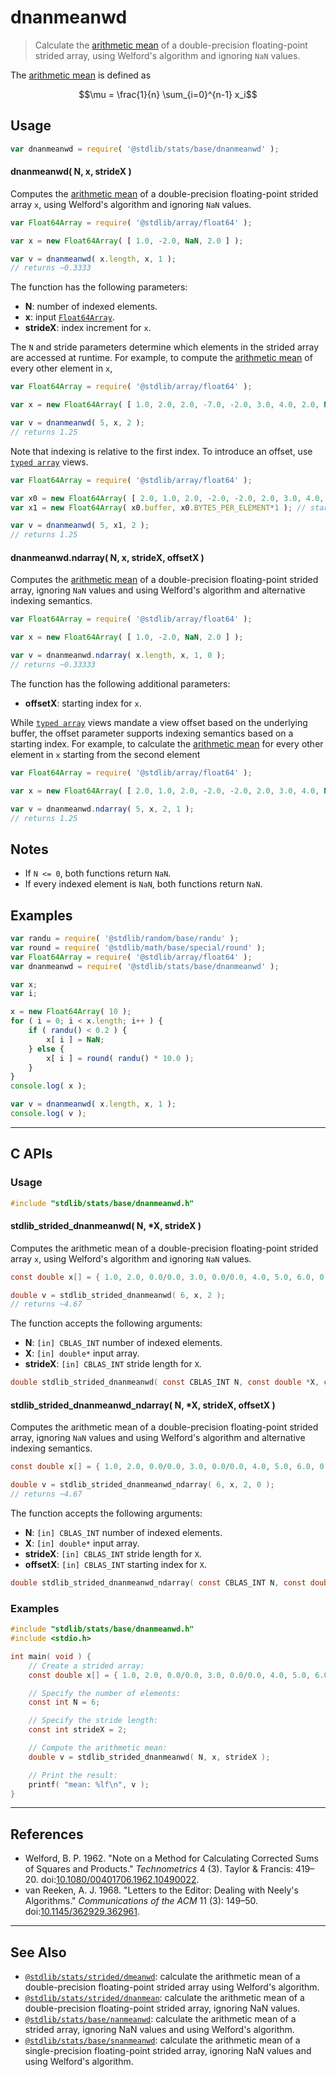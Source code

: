 <!--

@license Apache-2.0

Copyright (c) 2020 The Stdlib Authors.

Licensed under the Apache License, Version 2.0 (the "License");
you may not use this file except in compliance with the License.
You may obtain a copy of the License at

   http://www.apache.org/licenses/LICENSE-2.0

Unless required by applicable law or agreed to in writing, software
distributed under the License is distributed on an "AS IS" BASIS,
WITHOUT WARRANTIES OR CONDITIONS OF ANY KIND, either express or implied.
See the License for the specific language governing permissions and
limitations under the License.

-->

# dnanmeanwd

> Calculate the [arithmetic mean][arithmetic-mean] of a double-precision floating-point strided array, using Welford's algorithm and ignoring `NaN` values.

<section class="intro">

The [arithmetic mean][arithmetic-mean] is defined as

<!-- <equation class="equation" label="eq:arithmetic_mean" align="center" raw="\mu = \frac{1}{n} \sum_{i=0}^{n-1} x_i" alt="Equation for the arithmetic mean."> -->

```math
\mu = \frac{1}{n} \sum_{i=0}^{n-1} x_i
```

<!-- <div class="equation" align="center" data-raw-text="\mu = \frac{1}{n} \sum_{i=0}^{n-1} x_i" data-equation="eq:arithmetic_mean">
    <img src="https://cdn.jsdelivr.net/gh/stdlib-js/stdlib@43d789bc0f899d8e613c03cad8477d6f783f3d90/lib/node_modules/@stdlib/stats/base/dnanmeanwd/docs/img/equation_arithmetic_mean.svg" alt="Equation for the arithmetic mean.">
    <br>
</div> -->

<!-- </equation> -->

</section>

<!-- /.intro -->

<section class="usage">

## Usage

```javascript
var dnanmeanwd = require( '@stdlib/stats/base/dnanmeanwd' );
```

#### dnanmeanwd( N, x, strideX )

Computes the [arithmetic mean][arithmetic-mean] of a double-precision floating-point strided array `x`, using Welford's algorithm and ignoring `NaN` values.

```javascript
var Float64Array = require( '@stdlib/array/float64' );

var x = new Float64Array( [ 1.0, -2.0, NaN, 2.0 ] );

var v = dnanmeanwd( x.length, x, 1 );
// returns ~0.3333
```

The function has the following parameters:

-   **N**: number of indexed elements.
-   **x**: input [`Float64Array`][@stdlib/array/float64].
-   **strideX**: index increment for `x`.

The `N` and stride parameters determine which elements in the strided array are accessed at runtime. For example, to compute the [arithmetic mean][arithmetic-mean] of every other element in `x`,

<!-- eslint-disable max-len -->

```javascript
var Float64Array = require( '@stdlib/array/float64' );

var x = new Float64Array( [ 1.0, 2.0, 2.0, -7.0, -2.0, 3.0, 4.0, 2.0, NaN, NaN ] );

var v = dnanmeanwd( 5, x, 2 );
// returns 1.25
```

Note that indexing is relative to the first index. To introduce an offset, use [`typed array`][mdn-typed-array] views.

<!-- eslint-disable stdlib/capitalized-comments, max-len -->

```javascript
var Float64Array = require( '@stdlib/array/float64' );

var x0 = new Float64Array( [ 2.0, 1.0, 2.0, -2.0, -2.0, 2.0, 3.0, 4.0, NaN, NaN ] );
var x1 = new Float64Array( x0.buffer, x0.BYTES_PER_ELEMENT*1 ); // start at 2nd element

var v = dnanmeanwd( 5, x1, 2 );
// returns 1.25
```

#### dnanmeanwd.ndarray( N, x, strideX, offsetX )

Computes the [arithmetic mean][arithmetic-mean] of a double-precision floating-point strided array, ignoring `NaN` values and using Welford's algorithm and alternative indexing semantics.

```javascript
var Float64Array = require( '@stdlib/array/float64' );

var x = new Float64Array( [ 1.0, -2.0, NaN, 2.0 ] );

var v = dnanmeanwd.ndarray( x.length, x, 1, 0 );
// returns ~0.33333
```

The function has the following additional parameters:

-   **offsetX**: starting index for `x`.

While [`typed array`][mdn-typed-array] views mandate a view offset based on the underlying buffer, the offset parameter supports indexing semantics based on a starting index. For example, to calculate the [arithmetic mean][arithmetic-mean] for every other element in `x` starting from the second element

<!-- eslint-disable max-len -->

```javascript
var Float64Array = require( '@stdlib/array/float64' );

var x = new Float64Array( [ 2.0, 1.0, 2.0, -2.0, -2.0, 2.0, 3.0, 4.0, NaN, NaN ] );

var v = dnanmeanwd.ndarray( 5, x, 2, 1 );
// returns 1.25
```

</section>

<!-- /.usage -->

<section class="notes">

## Notes

-   If `N <= 0`, both functions return `NaN`.
-   If every indexed element is `NaN`, both functions return `NaN`.

</section>

<!-- /.notes -->

<section class="examples">

## Examples

<!-- eslint no-undef: "error" -->

```javascript
var randu = require( '@stdlib/random/base/randu' );
var round = require( '@stdlib/math/base/special/round' );
var Float64Array = require( '@stdlib/array/float64' );
var dnanmeanwd = require( '@stdlib/stats/base/dnanmeanwd' );

var x;
var i;

x = new Float64Array( 10 );
for ( i = 0; i < x.length; i++ ) {
    if ( randu() < 0.2 ) {
        x[ i ] = NaN;
    } else {
        x[ i ] = round( randu() * 10.0 );
    }
}
console.log( x );

var v = dnanmeanwd( x.length, x, 1 );
console.log( v );
```

</section>

<!-- /.examples -->

<!-- C interface documentation. -->

* * *

<section class="c">

## C APIs

<!-- Section to include introductory text. Make sure to keep an empty line after the intro `section` element and another before the `/section` close. -->

<section class="intro">

</section>

<!-- /.intro -->

<!-- C usage documentation. -->

<section class="usage">

### Usage

```c
#include "stdlib/stats/base/dnanmeanwd.h"
```

#### stdlib_strided_dnanmeanwd( N, \*X, strideX )

Computes the arithmetic mean of a double-precision floating-point strided array `x`, using Welford's algorithm and ignoring `NaN` values.

```c
const double x[] = { 1.0, 2.0, 0.0/0.0, 3.0, 0.0/0.0, 4.0, 5.0, 6.0, 0.0/0.0, 7.0, 8.0, 0.0/0.0 };

double v = stdlib_strided_dnanmeanwd( 6, x, 2 );
// returns ~4.67
```

The function accepts the following arguments:

-   **N**: `[in] CBLAS_INT` number of indexed elements.
-   **X**: `[in] double*` input array.
-   **strideX**: `[in] CBLAS_INT` stride length for `X`.

```c
double stdlib_strided_dnanmeanwd( const CBLAS_INT N, const double *X, const CBLAS_INT strideX );
```

#### stdlib_strided_dnanmeanwd_ndarray( N, \*X, strideX, offsetX )

Computes the arithmetic mean of a double-precision floating-point strided array, ignoring `NaN` values and using Welford's algorithm and alternative indexing semantics.

```c
const double x[] = { 1.0, 2.0, 0.0/0.0, 3.0, 0.0/0.0, 4.0, 5.0, 6.0, 0.0/0.0, 7.0, 8.0, 0.0/0.0 };

double v = stdlib_strided_dnanmeanwd_ndarray( 6, x, 2, 0 );
// returns ~4.67
```

The function accepts the following arguments:

-   **N**: `[in] CBLAS_INT` number of indexed elements.
-   **X**: `[in] double*` input array.
-   **strideX**: `[in] CBLAS_INT` stride length for `X`.
-   **offsetX**: `[in] CBLAS_INT` starting index for `X`.

```c
double stdlib_strided_dnanmeanwd_ndarray( const CBLAS_INT N, const double *X, const CBLAS_INT strideX, const CBLAS_INT offsetX );
```

</section>

<!-- /.usage -->

<!-- C API usage notes. Make sure to keep an empty line after the `section` element and another before the `/section` close. -->

<section class="notes">

</section>

<!-- /.notes -->

<!-- C API usage examples. -->

<section class="examples">

### Examples

```c
#include "stdlib/stats/base/dnanmeanwd.h"
#include <stdio.h>

int main( void ) {
    // Create a strided array:
    const double x[] = { 1.0, 2.0, 0.0/0.0, 3.0, 0.0/0.0, 4.0, 5.0, 6.0, 0.0/0.0, 7.0, 8.0, 0.0/0.0 };

    // Specify the number of elements:
    const int N = 6;

    // Specify the stride length:
    const int strideX = 2;

    // Compute the arithmetic mean:
    double v = stdlib_strided_dnanmeanwd( N, x, strideX );

    // Print the result:
    printf( "mean: %lf\n", v );
}
```

</section>

<!-- /.examples -->

</section>

<!-- /.c -->

* * *

<section class="references">

## References

-   Welford, B. P. 1962. "Note on a Method for Calculating Corrected Sums of Squares and Products." _Technometrics_ 4 (3). Taylor & Francis: 419–20. doi:[10.1080/00401706.1962.10490022][@welford:1962a].
-   van Reeken, A. J. 1968. "Letters to the Editor: Dealing with Neely's Algorithms." _Communications of the ACM_ 11 (3): 149–50. doi:[10.1145/362929.362961][@vanreeken:1968a].

</section>

<!-- /.references -->

<!-- Section for related `stdlib` packages. Do not manually edit this section, as it is automatically populated. -->

<section class="related">

* * *

## See Also

-   <span class="package-name">[`@stdlib/stats/strided/dmeanwd`][@stdlib/stats/strided/dmeanwd]</span><span class="delimiter">: </span><span class="description">calculate the arithmetic mean of a double-precision floating-point strided array using Welford's algorithm.</span>
-   <span class="package-name">[`@stdlib/stats/strided/dnanmean`][@stdlib/stats/strided/dnanmean]</span><span class="delimiter">: </span><span class="description">calculate the arithmetic mean of a double-precision floating-point strided array, ignoring NaN values.</span>
-   <span class="package-name">[`@stdlib/stats/base/nanmeanwd`][@stdlib/stats/base/nanmeanwd]</span><span class="delimiter">: </span><span class="description">calculate the arithmetic mean of a strided array, ignoring NaN values and using Welford's algorithm.</span>
-   <span class="package-name">[`@stdlib/stats/base/snanmeanwd`][@stdlib/stats/base/snanmeanwd]</span><span class="delimiter">: </span><span class="description">calculate the arithmetic mean of a single-precision floating-point strided array, ignoring NaN values and using Welford's algorithm.</span>

</section>

<!-- /.related -->

<!-- Section for all links. Make sure to keep an empty line after the `section` element and another before the `/section` close. -->

<section class="links">

[arithmetic-mean]: https://en.wikipedia.org/wiki/Arithmetic_mean

[@stdlib/array/float64]: https://github.com/stdlib-js/array-float64

[mdn-typed-array]: https://developer.mozilla.org/en-US/docs/Web/JavaScript/Reference/Global_Objects/TypedArray

[@welford:1962a]: https://doi.org/10.1080/00401706.1962.10490022

[@vanreeken:1968a]: https://doi.org/10.1145/362929.362961

<!-- <related-links> -->

[@stdlib/stats/strided/dmeanwd]: https://github.com/stdlib-js/stats/tree/main/strided/dmeanwd

[@stdlib/stats/strided/dnanmean]: https://github.com/stdlib-js/stats/tree/main/strided/dnanmean

[@stdlib/stats/base/nanmeanwd]: https://github.com/stdlib-js/stats/tree/main/base/nanmeanwd

[@stdlib/stats/base/snanmeanwd]: https://github.com/stdlib-js/stats/tree/main/base/snanmeanwd

<!-- </related-links> -->

</section>

<!-- /.links -->
